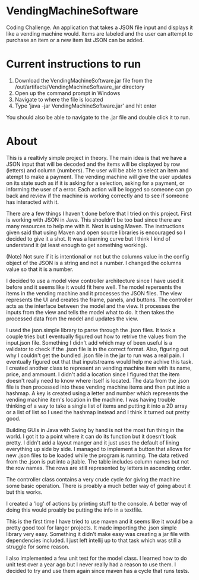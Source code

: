 # VendingMachineSoftware
Coding Challenge. An application that takes a JSON file input and displays it like a vending machine would. Items are labeled and the user can attempt to purchase an item or a new item list JSON can be added.

# Current instructions to run
1. Download the VendingMachineSoftware.jar file from the /out/artifacts/VendingMachineSoftware_jar directory
2. Open up the command prompt in Windows
3. Navigate to where the file is located
4. Type 'java -jar VendingMachineSoftware.jar' and hit enter

You should also be able to navigate to the .jar file and double click it to run.

# About

This is a realtivly simple project in theory. The main idea is that we have a JSON input that will be decoded and the items will be displayed by row (letters) and column (numbers). The user will be able to select an item and atempt to make a payment. The vending machine will give the user updates on its state such as if it is asking for a selection, asking for a payment, or informing the user of a error. Each action will be logged so someone can go back and review if the machine is working correctly and to see if someone has interacted with it.

There are a few things I haven't done before that I tried on this project. First is working with JSON in Java. This shouldn't be too bad since there are many resources to help me with it. Next is using Maven. The instructions given said that using Maven and open source libraries is encouraged so I decided to give it a shot. It was a learning curve but I think I kind of understand it (at least enough to get something working).

(Note) Not sure if it is intentional or not but the columns value in the config object of the JSON is a string and not a number. I changed the columns value so that it is a number.

I decided to use a model view controller architecture since I have used it before and it seems like it would fit here well. The model repersents the items in the vending machine and it processes the JSON files. The view represents the UI and creates the frame, panels, and buttons. The controller acts as the interface between the model and the view. It processes the inputs from the view and tells the model what to do. It then takes the processed data from the model and updates the view.

I used the json.simple library to parse through the .json files. It took a couple tries but I eventually figured out how to retrive the values from the input.json file. Something I didn't add which may of been useful is a validator to check if the .json file is in the correct format. Also, figuring out why I couldn't get the bundled .json file in the jar to run was a real pain. I eventually figured out that that inputstreams would help me achive this task. I created another class to represent an vending machine item with its name, price, and ammount. I didn't add a location since I figured that the item doesn't really need to know where itself is located. The data from the .json file is then processed into these vending machine items and then put into a hashmap. A key is created using a letter and number which represents the vending machine item's location in the machine. I was having trouble thinking of a way to take a single list of items and putting it into a 2D array or a list of list so I used the hashmap instead and I think it turned out pretty good.

Building GUIs in Java with Swing by hand is not the most fun thing in the world. I got it to a point where it can do its function but it doesn't look pretty. I didn't add a layout manger and it just uses the default of lining everything up side by side. I managed to implement a button that allows for new .json files to be loaded while the program is running. The data retived from the .json is put into a jtable. The table includes column names but not the row names. The rows are still represented by letters in ascending order.

The controller class contains a very crude cycle for giving the machine some basic operation. There is proably a much better way of going about it but this works.

I created a 'log' of actions by printing stuff to the console. A better way of doing this would proably be putting the info in a textfile.

This is the first time I have tried to use maven and it seems like it would be a pretty good tool for larger projects. It made importing the .json simple library very easy. Something it didn't make easy was creating a jar file with dependencies included. I just left intellij up to that task which was still a struggle for some reason.

I also implemented a few unit test for the model class. I learned how to do unit test over a year ago but I never really had a reason to use them. I decided to try and use them again since maven has a cycle that runs tests.
